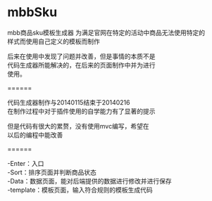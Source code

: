 mbbSku
======

mbb商品sku模板生成器 
为满足官网在特定的活动中商品无法使用特定的  
样式而使用自己定义的模板而制作  

后来在使用中发现了问题并改善，但是事情的本质不是  
代码生成器所能解决的，在后来的页面制作中并为进行  
使用。  

======

代码生成器制作与20140115结束于20140216   
在制作过程中对于插件使用的自学能力有了显著的提示   

但是代码有很大的累赘，没有使用mvc编写，希望在  
以后的编程中能改善  

======

-Enter：入口  
-Sort：排序页面并判断商品状态  
-Data：数据页面，能对后端提供的数据进行修改并进行保存  
-template：模板页面，输入符合规则的模板生成代码  
 
